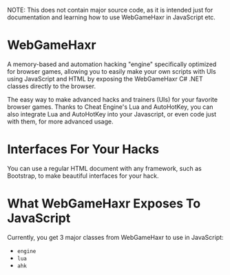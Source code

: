 NOTE: This does not contain major source code, as it is intended just for documentation and learning how to use WebGameHaxr in JavaScript etc.

# WebGameHaxr
A memory-based and automation hacking "engine" specifically optimized for browser games, allowing you to easily make your own scripts with UIs using JavaScript and HTML by exposing the WebGameHaxr C# .NET classes directly to the browser.

The easy way to make advanced hacks and trainers (UIs) for your favorite browser games.
Thanks to Cheat Engine's Lua and AutoHotKey, you can also integrate Lua and AutoHotKey into your Javascript, or even code just with them, for more advanced usage.

# Interfaces For Your Hacks
You can use a regular HTML document with any framework, such as Bootstrap, to make beautiful interfaces for your hack.

# What WebGameHaxr Exposes To JavaScript
Currently, you get 3 major classes from WebGameHaxr to use in JavaScript:
- `engine`
- `lua`
- `ahk`
